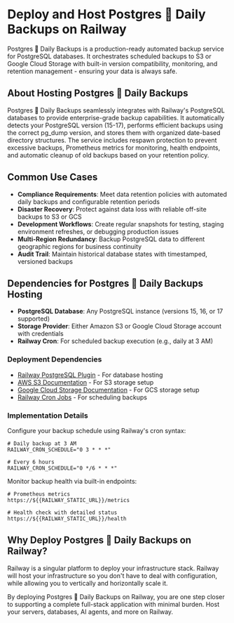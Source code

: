 # Deploy and Host Postgres 🥇 Daily Backups on Railway

Postgres 🥇 Daily Backups is a production-ready automated backup service for PostgreSQL databases. It orchestrates scheduled backups to S3 or Google Cloud Storage with built-in version compatibility, monitoring, and retention management - ensuring your data is always safe.

## About Hosting Postgres 🥇 Daily Backups

Postgres 🥇 Daily Backups seamlessly integrates with Railway's PostgreSQL databases to provide enterprise-grade backup capabilities. It automatically detects your PostgreSQL version (15-17), performs efficient backups using the correct pg_dump version, and stores them with organized date-based directory structures. The service includes respawn protection to prevent excessive backups, Prometheus metrics for monitoring, health endpoints, and automatic cleanup of old backups based on your retention policy.

## Common Use Cases

- **Compliance Requirements**: Meet data retention policies with automated daily backups and configurable retention periods
- **Disaster Recovery**: Protect against data loss with reliable off-site backups to S3 or GCS
- **Development Workflows**: Create regular snapshots for testing, staging environment refreshes, or debugging production issues
- **Multi-Region Redundancy**: Backup PostgreSQL data to different geographic regions for business continuity
- **Audit Trail**: Maintain historical database states with timestamped, versioned backups

## Dependencies for Postgres 🥇 Daily Backups Hosting

- **PostgreSQL Database**: Any PostgreSQL instance (versions 15, 16, or 17 supported)
- **Storage Provider**: Either Amazon S3 or Google Cloud Storage account with credentials
- **Railway Cron**: For scheduled backup execution (e.g., daily at 3 AM)

### Deployment Dependencies

- [Railway PostgreSQL Plugin](https://railway.app/plugins/postgresql) - For database hosting
- [AWS S3 Documentation](https://docs.aws.amazon.com/s3/) - For S3 storage setup
- [Google Cloud Storage Documentation](https://cloud.google.com/storage/docs) - For GCS storage setup
- [Railway Cron Jobs](https://docs.railway.app/reference/cron-jobs) - For scheduling backups

### Implementation Details

Configure your backup schedule using Railway's cron syntax:
```
# Daily backup at 3 AM
RAILWAY_CRON_SCHEDULE="0 3 * * *"

# Every 6 hours
RAILWAY_CRON_SCHEDULE="0 */6 * * *"
```

Monitor backup health via built-in endpoints:
```
# Prometheus metrics
https://${{RAILWAY_STATIC_URL}}/metrics

# Health check with detailed status
https://${{RAILWAY_STATIC_URL}}/health
```

## Why Deploy Postgres 🥇 Daily Backups on Railway?

Railway is a singular platform to deploy your infrastructure stack. Railway will host your infrastructure so you don't have to deal with configuration, while allowing you to vertically and horizontally scale it.

By deploying Postgres 🥇 Daily Backups on Railway, you are one step closer to supporting a complete full-stack application with minimal burden. Host your servers, databases, AI agents, and more on Railway.